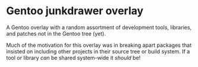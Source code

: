 # Gentoo junkdrawer overlay

A Gentoo overlay with a random assortment of development tools, libraries, and
patches not in the Gentoo tree (yet).

Much of the motivation for this overlay was in breaking apart packages that
insisted on including other projects in their source tree or build system. If a
tool or library *can* be shared system-wide it *should* be!
